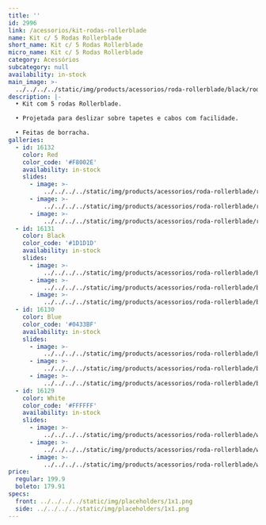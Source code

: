 ```yaml
---
title: ''
id: 2996
link: /acessorios/kit-rodas-rollerblade
name: Kit c/ 5 Rodas Rollerblade
short_name: Kit c/ 5 Rodas Rollerblade
micro_name: Kit c/ 5 Rodas Rollerblade
category: Acessórios
subcategory: null
availability: in-stock
main_image: >-
  ../../../../static/img/products/acessorios/roda-rollerblade/black/roda-rollerblade-01.jpg
description: |-
  • Kit com 5 rodas Rollerblade.

  • Projetada para deslizar sobre tapetes e cabos com facilidade.

  • Feitas de borracha.
galleries:
  - id: 16132
    color: Red
    color_code: '#F8002E'
    availability: in-stock
    slides:
      - image: >-
          ../../../../static/img/products/acessorios/roda-rollerblade/red/roda-rollerblade-01.jpg
      - image: >-
          ../../../../static/img/products/acessorios/roda-rollerblade/red/roda-rollerblade-00.jpg
      - image: >-
          ../../../../static/img/products/acessorios/roda-rollerblade/red/roda-rollerblade-02.jpg
  - id: 16131
    color: Black
    color_code: '#1D1D1D'
    availability: in-stock
    slides:
      - image: >-
          ../../../../static/img/products/acessorios/roda-rollerblade/black/roda-rollerblade-01.jpg
      - image: >-
          ../../../../static/img/products/acessorios/roda-rollerblade/black/roda-rollerblade-00.jpg
      - image: >-
          ../../../../static/img/products/acessorios/roda-rollerblade/black/roda-rollerblade-02.jpg
  - id: 16130
    color: Blue
    color_code: '#0433BF'
    availability: in-stock
    slides:
      - image: >-
          ../../../../static/img/products/acessorios/roda-rollerblade/blue/roda-rollerblade-01.jpg
      - image: >-
          ../../../../static/img/products/acessorios/roda-rollerblade/blue/roda-rollerblade-00.jpg
      - image: >-
          ../../../../static/img/products/acessorios/roda-rollerblade/blue/roda-rollerblade-02.jpg
  - id: 16129
    color: White
    color_code: '#FFFFFF'
    availability: in-stock
    slides:
      - image: >-
          ../../../../static/img/products/acessorios/roda-rollerblade/white/roda-rollerblade-01.jpg
      - image: >-
          ../../../../static/img/products/acessorios/roda-rollerblade/white/roda-rollerblade-00.jpg
      - image: >-
          ../../../../static/img/products/acessorios/roda-rollerblade/white/roda-rollerblade-02.jpg
price:
  regular: 199.9
  boleto: 179.91
specs:
  front: ../../../../static/img/placeholders/1x1.png
  side: ../../../../static/img/placeholders/1x1.png
---
```

